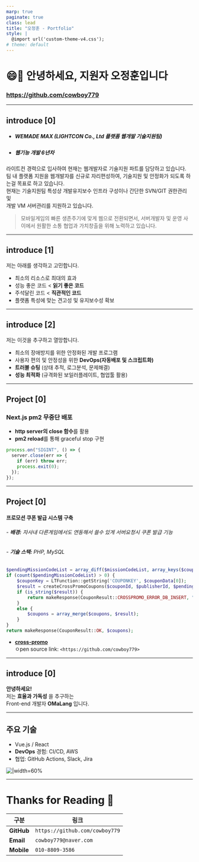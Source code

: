 ```yaml
---
marp: true
paginate: true
class: lead
title: "오정훈 - Portfolio"
style: |
  @import url('custom-theme-v4.css');
# theme: default
---
```


<!-- _class: title -->
# 😄🙂 안녕하세요, 지원자 오정훈입니다  
<!-- ### @CreatiCoding (Creative + Coding)   -->
### <https://github.com/cowboy779>  

---

## introduce [0]  
- ##### WEMADE MAX (LIGHTCON Co., Ltd 플랫폼 웹개발 기술지원팀)  
- ##### **웹기능 개발 6년차**  

라이트컨 경력으로 입사하여 현재는 웹개발자로 기술지원 파트를 담당하고 있습니다.  
팀 내 플랫폼 지원을 웹개발자를 신규로 자리편성하여, 
기술지원 및 안정화가 되도록 하는걸 목표로 하고 있습니다.  
현재는 기술지원팀 특성상 개발유지보수 인프라 구성이나 간단한 SVN/GIT 권한관리 및  
개발 VM 서버관리를 지원하고 있습니다.

> 모바일게임의 빠른 생존주기에 맞게 웹으로 전환되면서,
> 서버개발자 및 운영 사이에서 원활한 소통 협업과 가치창출을 위해 노력하고 있습니다.

---

## introduce [1]
저는 아래를 생각하고 고민합니다.

- 최소의 리소스로 최대의 효과  
- 성능 좋은 코드 < **읽기 좋은 코드**  
- 주석달린 코드 < **직관적인 코드**  
- 플랫폼 특성에 맞는 견고성 및 유지보수성 확보

---

## introduce [2]
저는 이것을 추구하고 열망합니다.  

- 최소의 장애방지를 위한 안정화된 개발 프로그램
- 사용자 편의 및 안정성을 위한 **DevOps(자동배포 및 스크립트화)**  
- **트러블 슈팅** (상태 추적, 로그분석, 문제해결)
- **성능 최적화** (규격화된 보일러플레이트, 협업툴 활용)  

---

<!-- _class: section -->
## Project [0]  
### Next.js pm2 무중단 배포

- **http server의 close 함수**를 활용  
- **pm2 reload**를 통해 graceful stop 구현  

```js
process.on("SIGINT", () => {
  server.close(err => {
    if (err) throw err;
    process.exit(0);
  });
});
```

---

<!-- _backgroundImage: url('./images/bg_intro.jpg') -->
## Project [0]  
#### 프로모션 쿠폰 발급 시스템 구축
###### - **배경:** 자사내 다른게임에서도 연동해서 쓸수 있게 서버요청시 쿠폰 발급 기능
###### - **기술 스택:** PHP, MySQL
```php
$pendingMissionCodeList = array_diff($missionCodeList, array_keys($coupons));
if (count($pendingMissionCodeList) > 0) {
    $couponKey = LTFunction::getString('COUPONKEY', $couponData[0]);
    $result = createCrossPromoCoupons($couponId, $publisherId, $pendingMissionCodeList, $couponKey);
    if (is_string($result)) {
        return makeResponse(CouponResult::CROSSPROMO_ERROR_DB_INSERT, "Failed publish coupon (coupon_id : {$couponId}, mission_code : {$result}, publisher_id : {$publisherId})");
    }
    else {
        $coupons = array_merge($coupons, $result);
    }
}
return makeResponse(CouponResult::OK, $coupons);
```   
- **[cross-promo](https://github.com/cowboy779/2025_resume-main/blob/main/html/admin/crosspromo/crosspromo.php)**  
  ㅇpen source link:
`<https://github.com/cowboy779>`
 

---

<!-- _class: section -->
<!-- _backgroundImage: url('./images/bg_intro.jpg') -->
## introduce [0]
**안녕하세요!**  
저는 **<span class="mark-blue">효율과 가독성</span>** 을 추구하는  
Front-end 개발자 **<span class="en">OMaLang</span>** 입니다.

---

<!-- _class: section -->
## 주요 기술
- Vue.js / React
- **<span class="mark-green">DevOps</span>** 경험: CI/CD, AWS
- 협업: GitHub Actions, Slack, Jira  

![|width=60%](./images/devops_chart.png)

---

<!-- _class: section -->
<!-- _backgroundImage: url('./images/bg_thanks.jpg') -->
# Thanks for Reading 🙌

| 구분 | 링크 |
|---|---|
| **GitHub** | `https://github.com/cowboy779` |
| **Email** | `cowboy779@naver.com` |
| **Mobile** | `010-8809-3586` |